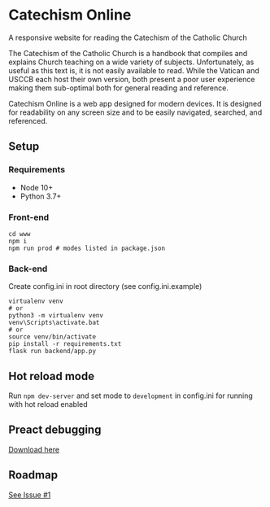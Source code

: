 # Catechism Online

A responsive website for reading the Catechism of the Catholic Church

The Catechism of the Catholic Church is a handbook that compiles and explains Church teaching on a wide variety 
of subjects. Unfortunately, as useful as this text is, it is not easily available to read. While the Vatican 
and USCCB each host their own version, both present a poor user experience making them sub-optimal both for 
general reading and reference.

Catechism Online is a web app designed for modern devices. It is designed for readability on any screen size and to 
be easily navigated, searched, and referenced.  

## Setup

### Requirements

- Node 10+
- Python 3.7+

### Front-end

```shell
cd www
npm i
npm run prod # modes listed in package.json
```

### Back-end

Create config.ini in root directory (see config.ini.example)

```shell
virtualenv venv
# or
python3 -m virtualenv venv
venv\Scripts\activate.bat
# or
source venv/bin/activate
pip install -r requirements.txt
flask run backend/app.py
```

## Hot reload mode

Run `npm dev-server` and set mode to `development` in config.ini for running with hot reload enabled

## Preact debugging

[Download here](https://github.com/preactjs/preact-devtools)

## Roadmap

[See Issue #1](https://github.com/pmdevita/catechism/issues/1)
